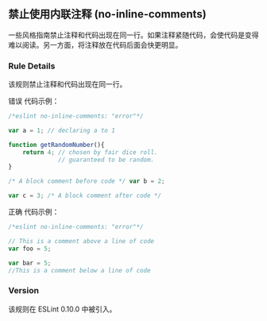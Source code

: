 ## 禁止使用内联注释 (no-inline-comments)

一些风格指南禁止注释和代码出现在同一行。如果注释紧随代码，会使代码是变得难以阅读。另一方面，将注释放在代码后面会快更明显。

### Rule Details
该规则禁止注释和代码出现在同一行。

错误 代码示例：
```js
/*eslint no-inline-comments: "error"*/

var a = 1; // declaring a to 1

function getRandomNumber(){
    return 4; // chosen by fair dice roll.
              // guaranteed to be random.
}

/* A block comment before code */ var b = 2;

var c = 3; /* A block comment after code */
```

正确 代码示例：
```js
/*eslint no-inline-comments: "error"*/

// This is a comment above a line of code
var foo = 5;

var bar = 5;
//This is a comment below a line of code
```

### Version
该规则在 ESLint 0.10.0 中被引入。
